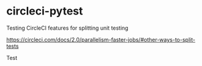 # circleci-pytest
Testing CircleCI features for splitting unit testing

https://circleci.com/docs/2.0/parallelism-faster-jobs/#other-ways-to-split-tests

Test
